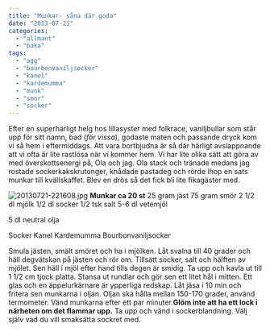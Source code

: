 ```yaml
---
title: "Munkar- såna där goda"
date: "2013-07-21"
categories: 
  - "allmant"
  - "baka"
tags: 
  - "agg"
  - "bourbonvaniljsocker"
  - "kanel"
  - "kardemumma"
  - "munk"
  - "smor"
  - "socker"
---
```


Efter en superhärligt helg hos lillasyster med folkrace, vaniljbullar som står upp för sitt namn, bad (_för vissa_), godaste maten och passande dryck kom vi så hem i eftermiddags. Att vara bortbjudna är så där härligt avslappnande att vi ofta är lite rastlösa när vi kommer hem. Vi har lite olika sätt att göra av med överskottsenergi på, Ola och jag. Ola stack och tränade medans jag rostade sockerkakskrutonger, knådade pastadeg och rörde ihop en sats munkar till kvällskaffet. Blev en drös så det fick bli lite fikagäster med.  
  
![20130721-221608.jpg](/static/img/20130721-221608.jpg) **Munkar ca 20 st** 25 gram jäst 75 gram smör 2 1/2 dl mjölk 1/2 dl socker 1/2 tsk salt 5-6 dl vetemjöl

5 dl neutral olja

Socker Kanel Kardemumma Bourbonvaniljsocker

Smula jästen, smält smöret och ha i mjölken. Låt svalna till 40 grader och häll degvätskan på jästen och rör om. Tillsätt socker, salt och hälften av mjölet. Sen häll i mjöl efter hand tills degen är smidig. Ta upp och kavla ut till 1 1/2 cm tjock platta. Stansa ut rundlar och gör sen ett litet hål i mitten. Ett glas och en äppelurkärnare är ypperliga redskap. Låt jäsa i 10 min och fritera sen munkarna i oljan. Oljan ska hålla mellan 150-170 grader, använd termometer. Vänd munkarna efter ett par minuter.**Glöm inte att ha ett lock i närheten om det flammar upp.** Ta upp och vänd i sockerblandning. Välj själv vad du vill smaksätta sockret med.
